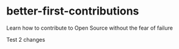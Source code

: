 # better-first-contributions
Learn how to contribute to Open Source without the fear of failure

Test 2 changes
